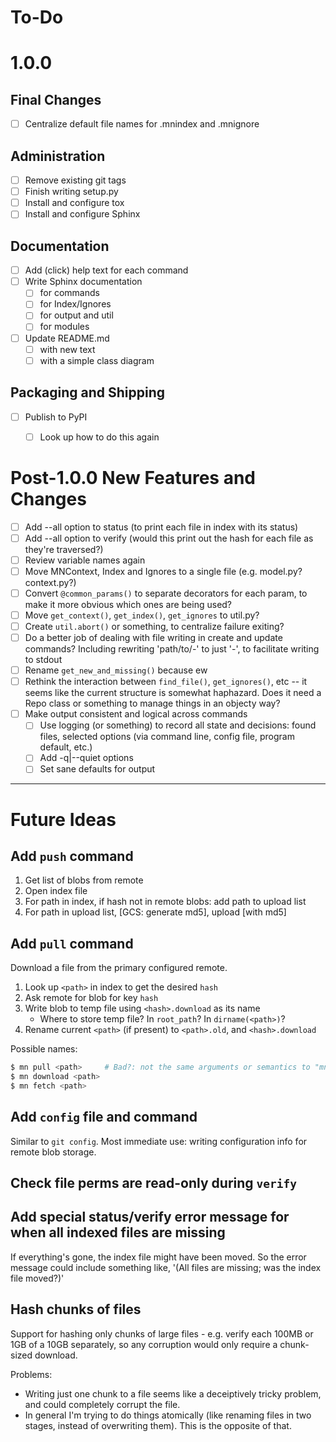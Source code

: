 # To-Do

# 1.0.0

## Final Changes

- [ ] Centralize default file names for .mnindex and .mnignore

## Administration

- [ ] Remove existing git tags
- [ ] Finish writing setup.py
- [ ] Install and configure tox
- [ ] Install and configure Sphinx

## Documentation
- [ ] Add (click) help text for each command
- [ ] Write Sphinx documentation
    - [ ] for commands
    - [ ] for Index/Ignores
    - [ ] for output and util
    - [ ] for modules
- [ ] Update README.md
    - [ ] with new text
    - [ ] with a simple class diagram

## Packaging and Shipping
- [ ] Publish to PyPI
    - [ ] Look up how to do this again


# Post-1.0.0 New Features and Changes

- [ ] Add --all option to status (to print each file in index with its status)
- [ ] Add --all option to verify (would this print out the hash for each file
      as they're traversed?)
- [ ] Review variable names again
- [ ] Move MNContext, Index and Ignores to a single file (e.g. model.py? context.py?)
- [ ] Convert `@common_params()` to separate decorators for each param, to make
      it more obvious which ones are being used?
- [ ] Move `get_context()`, `get_index()`, `get_ignores` to util.py?
- [ ] Create `util.abort()` or something, to centralize failure exiting?
- [ ] Do a better job of dealing with file writing in create and update
      commands? Including rewriting 'path/to/-' to just '-', to facilitate
      writing to stdout
- [ ] Rename `get_new_and_missing()` because ew
- [ ] Rethink the interaction between `find_file()`, `get_ignores()`, etc -- it
      seems like the current structure is somewhat haphazard. Does it need a
      Repo class or something to manage things in an objecty way?
- [ ] Make output consistent and logical across commands
    - [ ] Use logging (or something) to record all state and decisions: found
          files, selected options (via command line, config file, program
          default, etc.)
    - [ ] Add -q|--quiet options
    - [ ] Set sane defaults for output

---

# Future Ideas

## Add `push` command
1. Get list of blobs from remote
2. Open index file
3. For path in index, if hash not in remote blobs: add path to upload list
4. For path in upload list, [GCS: generate md5], upload [with md5]


## Add `pull` command

Download a file from the primary configured remote.

1. Look up `<path>` in index to get the desired `hash`
2. Ask remote for blob for key `hash`
3. Write blob to temp file using `<hash>.download` as its name
    - Where to store temp file? In `root_path`? In `dirname(<path>)`?
3. Rename current `<path>` (if present) to `<path>.old`, and `<hash>.download`

Possible names:

``` bash
$ mn pull <path>     # Bad?: not the same arguments or semantics to "mn push"
$ mn download <path>
$ mn fetch <path>
```

## Add `config` file and command

Similar to `git config`. Most immediate use: writing configuration info for
remote blob storage.


## Check file perms are read-only during `verify`


## Add special status/verify error message for when all indexed files are missing

If everything's gone, the index file might have been moved. So the error
message could include something like, '(All files are missing; was the index
file moved?)'


## Hash chunks of files
Support for hashing only chunks of large files - e.g. verify each 100MB or
1GB of a 10GB separately, so any corruption would only require a chunk-sized
download.

Problems:

- Writing just one chunk to a file seems like a deceiptively tricky problem,
  and could completely corrupt the file.
- In general I'm trying to do things atomically (like renaming files in two
  stages, instead of overwriting them). This is the opposite of that.
